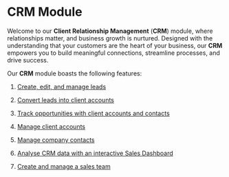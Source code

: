 # CRM Module

Welcome to our **Client Relationship Management** (**CRM**) module, where relationships matter, and business growth is nurtured. Designed with the understanding that your customers are the heart of your business, our **CRM** empowers you to build meaningful connections, streamline processes, and drive success.

Our **CRM** module boasts the following features:

1. [Create, edit, and manage leads](</docs/Rapid/2-Rapid Standard/3-CRM/1-Leads/1-Creating-Editing-and-Deleting-a-Lead/1-Creating-Editing-and-Deleting-a-Lead.md>)

2. [Convert leads into client accounts](</docs/Rapid/2-Rapid Standard/3-CRM/1-Leads/3-Converting-a-Lead/3-Converting-a-Lead.md>)

3. [Track opportunities with client accounts and contacts](</docs/Rapid/2-Rapid Standard/3-CRM/2-Opportunities/Creating Updating and Deleting Opportunities.md>)

4. [Manage client accounts](</docs/Rapid/2-Rapid Standard/3-CRM/3-Accounts/Creating updating and deleting an account.md>)

5. [Manage company contacts](</docs/Rapid/2-Rapid Standard/3-CRM/4-Contacts/Creating, Editing, and Deleting a Contact.md>)

6. [Analyse CRM data with an interactive Sales Dashboard](</docs/Rapid/2-Rapid Standard/3-CRM/5-CRM Reporting/5-Sales Dashboard.md>)

7. [Create and manage a sales team](</docs/Rapid/2-Rapid Standard/3-CRM/Managing your Sales Team.md>)